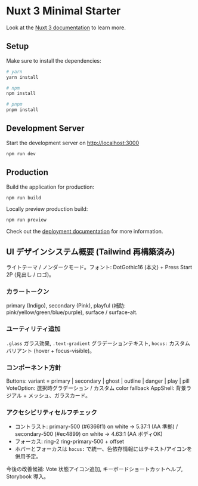 # Nuxt 3 Minimal Starter

Look at the [Nuxt 3 documentation](https://nuxt.com/docs/getting-started/introduction) to learn more.

## Setup

Make sure to install the dependencies:

```bash
# yarn
yarn install

# npm
npm install

# pnpm
pnpm install
```

## Development Server

Start the development server on <http://localhost:3000>

```bash
npm run dev
```

## Production

Build the application for production:

```bash
npm run build
```

Locally preview production build:

```bash
npm run preview
```

Check out the [deployment documentation](https://nuxt.com/docs/getting-started/deployment) for more information.

## UI デザインシステム概要 (Tailwind 再構築済み)

ライトテーマ / ノンダークモード。フォント: DotGothic16 (本文) + Press Start 2P (見出し / ロゴ)。

### カラートークン

primary (Indigo), secondary (Pink), playful (補助: pink/yellow/green/blue/purple), surface / surface-alt.

### ユーティリティ追加

`.glass` ガラス効果, `.text-gradient` グラデーションテキスト, `hocus:` カスタムバリアント (hover + focus-visible)。

### コンポーネント方針

Buttons: variant = primary | secondary | ghost | outline | danger | play | pill
VoteOption: 選択時グラデーション / カスタム color fallback
AppShell: 背景ラジアル + メッシュ、ガラスカード。

### アクセシビリティセルフチェック

- コントラスト: primary-500 (#6366f1) on white → 5.37:1 (AA 準拠) / secondary-500 (#ec4899) on white → 4.63:1 (AA ボディOK)
- フォーカス: ring-2 ring-primary-500 + offset
- ホバーとフォーカスは `hocus:` で統一、色依存情報にはテキスト/アイコンを併用予定。

今後の改善候補: Vote 状態アイコン追加, キーボードショートカットヘルプ, Storybook 導入。
